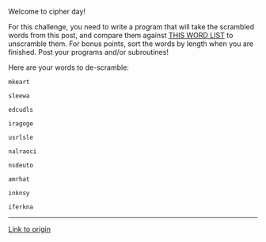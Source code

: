 Welcome to cipher day!

For this challenge, you need to write a program that will take the scrambled words from this post, and compare them against [THIS WORD LIST](http://pastebin.com/jSD873gL) to unscramble them. For bonus points, sort the words by length when you are finished. Post your programs and/or subroutines!

Here are your words to de-scramble:

    
`mkeart`
    
`sleewa`
    
`edcudls`
   
`iragoge`
    
`usrlsle`
    
`nalraoci`
   
`nsdeuto`
    
`amrhat`

`inknsy`
    
`iferkna`

---

[Link to origin](https://www.reddit.com/r/dailyprogrammer/pkwgf)